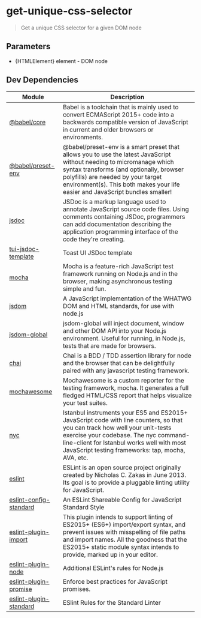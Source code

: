 # get-unique-css-selector

> Get a unique CSS selector for a given DOM node

## Parameters
 * {HTMLElement} element - DOM node

 ## Dev Dependencies
| Module | Description |
| ------ | ------ |
| [@babel/core](https://babeljs.io/) | Babel is a toolchain that is mainly used to convert ECMAScript 2015+ code into a backwards compatible version of JavaScript in current and older browsers or environments.  |
| [@babel/preset-env](https://babeljs.io/docs/en/babel-preset-env) | @babel/preset-env is a smart preset that allows you to use the latest JavaScript without needing to micromanage which syntax transforms (and optionally, browser polyfills) are needed by your target environment(s). This both makes your life easier and JavaScript bundles smaller! |
| [jsdoc](http://usejsdoc.org/) |  JSDoc is a markup language used to annotate JavaScript source code files. Using comments containing JSDoc, programmers can add documentation describing the application programming interface of the code they're creating. |
| [tui-jsdoc-template](https://github.com/nhnent/tui.jsdoc-template) | Toast UI JSDoc template |
| [mocha](https://mochajs.org/) | Mocha is a feature-rich JavaScript test framework running on Node.js and in the browser, making asynchronous testing simple and fun. |
| [jsdom](https://github.com/jsdom/jsdom) | A JavaScript implementation of the WHATWG DOM and HTML standards, for use with node.js |
| [jsdom-global](https://github.com/rstacruz/jsdom-global) | jsdom-global will inject document, window and other DOM API into your Node.js environment. Useful for running, in Node.js, tests that are made for browsers.|
| [chai](https://www.chaijs.com/) | Chai is a BDD / TDD assertion library for node and the browser that can be delightfully paired with any javascript testing framework. |
| [mochawesome](https://adamgruber.github.io/mochawesome/) | Mochawesome is a custom reporter for the testing framework, mocha. It generates a full fledged HTML/CSS report that helps visualize your test suites. |
| [nyc](https://github.com/istanbuljs/nyc) | Istanbul instruments your ES5 and ES2015+ JavaScript code with line counters, so that you can track how well your unit-tests exercise your codebase. The nyc command-line-client for Istanbul works well with most JavaScript testing frameworks: tap, mocha, AVA, etc. |
| [eslint](https://eslint.org/) | ESLint is an open source project originally created by Nicholas C. Zakas in June 2013. Its goal is to provide a pluggable linting utility for JavaScript. |
| [eslint-config-standard](https://github.com/standard/eslint-config-standard) | An ESLint Shareable Config for JavaScript Standard Style |
| [eslint-plugin-import](https://www.npmjs.com/package/eslint-plugin-import) | This plugin intends to support linting of ES2015+ (ES6+) import/export syntax, and prevent issues with misspelling of file paths and import names. All the goodness that the ES2015+ static module syntax intends to provide, marked up in your editor. |
| [eslint-plugin-node](https://github.com/mysticatea/eslint-plugin-node) | Additional ESLint's rules for Node.js |
| [eslint-plugin-promise](https://github.com/xjamundx/eslint-plugin-promise) | Enforce best practices for JavaScript promises. |
| [eslint-plugin-standard](https://github.com/standard/eslint-plugin-standard) | ESlint Rules for the Standard Linter |

